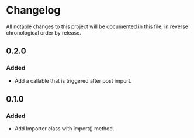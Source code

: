 # Changelog

All notable changes to this project will be documented in this file, in reverse chronological order by release.

## 0.2.0

### Added

* Add a callable that is triggered after post import.

## 0.1.0

### Added

* Add Importer class with import() method.
